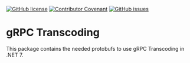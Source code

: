 [![GitHub license](https://img.shields.io/github/license/AndrewBabbitt97/GrpcTranscoding?style=for-the-badge&color=00bb00)](https://github.com/AndrewBabbitt97/GrpcTranscoding/blob/main/LICENSE.txt)
[![Contributor Covenant](https://img.shields.io/badge/Contributor%20Covenant-2.0-4baaaa?style=for-the-badge)](CODE_OF_CONDUCT.md)
[![GitHub issues](https://img.shields.io/github/issues/AndrewBabbitt97/GrpcTranscoding?style=for-the-badge)](https://github.com/AndrewBabbitt97/GrpcTranscoding/issues)

# gRPC Transcoding
This package contains the needed protobufs to use gRPC Transcoding in .NET 7.
